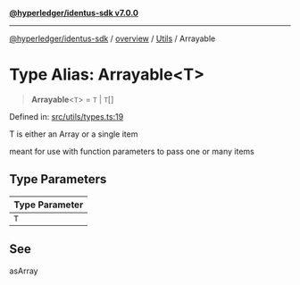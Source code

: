 [**@hyperledger/identus-sdk v7.0.0**](../../../../README.md)

***

[@hyperledger/identus-sdk](../../../../README.md) / [overview](../../../README.md) / [Utils](../README.md) / Arrayable

# Type Alias: Arrayable\<T\>

> **Arrayable**\<`T`\> = `T` \| `T`[]

Defined in: [src/utils/types.ts:19](https://github.com/hyperledger/identus-edge-agent-sdk-ts/blob/96423ee84b124a31ce63036d9d623d1cb73a13c2/src/utils/types.ts#L19)

T is either an Array or a single item

meant for use with function parameters to pass one or many items

## Type Parameters

| Type Parameter |
| ------ |
| `T` |

## See

asArray
